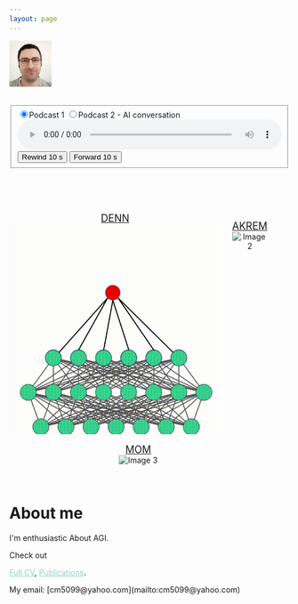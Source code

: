 ```yaml
---
layout: page
---
```


<!--<span style="display:block; margin-top:-30px;">
![My face](my_profile2c.jpg)
</span>-->

<img align="left" src="my_profile2c.jpg" width="15%" height="15%">

<br/><br/><br/><br/><br/><br/>

<fieldset>
 <form>
    <label class="radio-inline">
      <input type="radio" name="optradio" checked>Podcast 1     
    </label>
    <label class="radio-inline">
      <input type="radio" name="optradio">Podcast 2 - AI conversation
    </label>
 </form>
<audio controls id="audioPlayer" style="width: 100%;">
  <source src="https://archive.org/download/full_podcast1/full_podcast1b.mp3" type="audio/mpeg">
  Your browser does not support the audio element.
</audio>
<button id="rewind" onclick="rewind10sec()">Rewind 10&nbsp;s</button>
<button id="forward" onclick="forward10sec()">Forward 10&nbsp;s</button>
<div id="message" style="display: none;">
    Jump to Sections:
    - <a href="#" onclick="setTime(0)">00:00:00 - Background and AGI verse AI</a>  
    - <a href="#" onclick="setTime(1162)">00:19:22 - Teaching importance</a>  
    - <a href="#" onclick="setTime(2245)">00:37:25 - Ideas in AGI and to promote AGI</a>
 </div>
</fieldset>  


<script>
function setTime(seconds) {
  var audio = document.getElementById("audioPlayer");
  audio.currentTime = seconds;
  audio.play();
}
function rewind10sec() {
  var audio = document.getElementById("audioPlayer");
  audio.currentTime -= 10;
  //audio.play();
}
function forward10sec() {
  var audio = document.getElementById("audioPlayer");
  audio.currentTime += 10;
  //audio.play();
}
function showText() {
    document.getElementById("message").style.display = "block";
  }

  function hideText() {
    document.getElementById("message").style.display = "none";
  }
</script>




<br><br><br>


<!--<p align="center">
  <img src="DENN.gif" alt="Image 1" style="display: inline-block; width: 45%; margin: 0 20px;"><em>DENN</em>
  <img src="DENN.gif" alt="Image 2" style="display: inline-block; width: 45%; margin: 0 20px;"><em>DENN</em><br/><br/>
  <img src="DENN.gif" alt="Image 3" style="display: inline-block; width: 60%; margin: 0 20px;"><em>DENN</em>
</p>

<br/><br/><br/><br/><br/><br/>-->

<div style="display: flex; justify-content: center;">
  <figure style="margin: 0 0px; text-align: center;">
    <figcaption style="font-size: 18px;"><a href="https://shimon-k.github.io/publications.html#DENN">DENN</a></figcaption>
    <img src="DENN-small.gif" alt="Image 1" style="width: 97%;">
  </figure>
  <figure style="margin-left: 4%; text-align: center;">
    <figcaption style="font-size: 18px;"><a href="https://shimon-k.github.io/publications.html#AKREM">AKREM</a></figcaption>
    <img src="AKREM-for-site-short2.gif" alt="Image 2" style="width: 1300px;">    
  </figure>
</div>
<div style="display: flex; justify-content: center;">
  <figure style="margin-left: 0%; text-align: center;">
    <figcaption style="font-size: 18px;"><a href="https://shimon-k.github.io/publications.html#MOM">MOM</a></figcaption>
    <img src="MOM_1min_site.gif" alt="Image 3" style="width: 100%;">
  </figure>
</div>

<br/>

# About me

I'm enthusiastic About AGI. 

Check out
<!--<a style="color:#8dd3c7" href="https://shimon-k.github.io/AGI-Course/">AGI Course</a>,-->
<a style="color:#8dd3c7" href="/cv.html">Full CV</a>,
<a style="color:#8dd3c7" href="/publications.html">Publications</a>.

<!--&nbsp; &nbsp; &nbsp; &nbsp; &nbsp; &nbsp; -->My email: [cm5099@yahoo.com](mailto:cm5099@yahoo.com)


